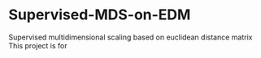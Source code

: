 # Supervised-MDS-on-EDM
Supervised multidimensional scaling based on euclidean distance matrix
This project is for 
